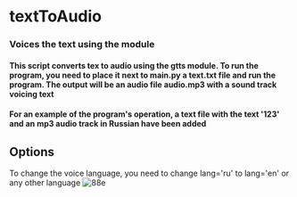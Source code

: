 # textToAudio
### Voices the text using the module

#### This script converts tex to audio using the gtts module. To run the program, you need to place it next to main.py a text.txt file and run the program. The output will be an audio file audio.mp3 with a sound track voicing text

#### For an example of the program's operation, a text file with the text '123' and an mp3 audio track in Russian have been added

## Options
To change the voice language, you need to change lang='ru' to lang='en' or any other language
![88е](https://user-images.githubusercontent.com/54048747/222939528-891b9589-9221-4620-818b-55d779720e5e.JPG)
